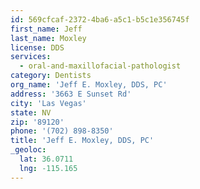 ```yaml
---
id: 569cfcaf-2372-4ba6-a5c1-b5c1e356745f
first_name: Jeff
last_name: Moxley
license: DDS
services:
  - oral-and-maxillofacial-pathologist
category: Dentists
org_name: 'Jeff E. Moxley, DDS, PC'
address: '3663 E Sunset Rd'
city: 'Las Vegas'
state: NV
zip: '89120'
phone: '(702) 898-8350'
title: 'Jeff E. Moxley, DDS, PC'
_geoloc:
  lat: 36.0711
  lng: -115.165
---
```


